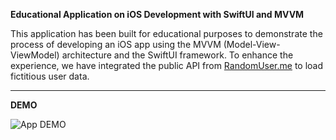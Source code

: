 **Educational Application on iOS Development with SwiftUI and MVVM**

This application has been built for educational purposes to demonstrate the process of developing an iOS app using the MVVM (Model-View-ViewModel) architecture and the SwiftUI framework. To enhance the experience, we have integrated the public API from [RandomUser.me](https://randomuser.me) to load fictitious user data.

---

<strong>DEMO</strong>

![App DEMO](Demo/Video.gif)
